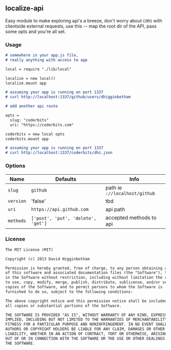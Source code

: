 ## localize-api
Easy module to make exploring api's a breeze, don't worry about `CORS` with clientside external requests, use this -- map the root dir of the API, pass some opts and you're all set.

### Usage
```md
# somewhere in your app.js file,
# really anything with access to app

local = require "./lib/local"

localize = new local()
localize.mount app

# assuming your app is running on port 1337
# curl http://localhost:1337/github/users/dhigginbotham

# add another api route

opts =
  slug: "coderbits"
  uri: "https://coderbits.com"

coderbits = new local opts
coderbits.mount app

# assuming your app is running on port 1337
# curl http://localhost:1337/coderbits/dhz.json
```

### Options
Name | Defaults | Info
--- | --- | ---
`slug` | `github` | path ie `://localhost/github`
`version` | 'false' | tbd
`uri` | `https://api.github.com` | api path
`methods` | `['post', 'put', 'delete', 'get']` | accepted methods to api

### License
```md
The MIT License (MIT)

Copyright (c) 2013 David Higginbotham 

Permission is hereby granted, free of charge, to any person obtaining a copy
of this software and associated documentation files (the "Software"), to deal
in the Software without restriction, including without limitation the rights
to use, copy, modify, merge, publish, distribute, sublicense, and/or sell
copies of the Software, and to permit persons to whom the Software is
furnished to do so, subject to the following conditions:

The above copyright notice and this permission notice shall be included in
all copies or substantial portions of the Software.

THE SOFTWARE IS PROVIDED "AS IS", WITHOUT WARRANTY OF ANY KIND, EXPRESS OR
IMPLIED, INCLUDING BUT NOT LIMITED TO THE WARRANTIES OF MERCHANTABILITY,
FITNESS FOR A PARTICULAR PURPOSE AND NONINFRINGEMENT. IN NO EVENT SHALL THE
AUTHORS OR COPYRIGHT HOLDERS BE LIABLE FOR ANY CLAIM, DAMAGES OR OTHER
LIABILITY, WHETHER IN AN ACTION OF CONTRACT, TORT OR OTHERWISE, ARISING FROM,
OUT OF OR IN CONNECTION WITH THE SOFTWARE OR THE USE OR OTHER DEALINGS IN
THE SOFTWARE.
```